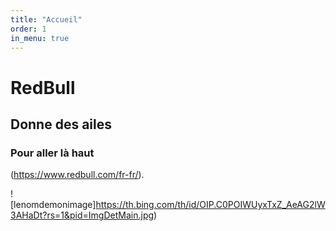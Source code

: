 ```yaml
---
title: "Accueil"
order: 1
in_menu: true
---
```

# RedBull

## Donne des ailes

### Pour aller là haut 

(https://www.redbull.com/fr-fr/).

![lenomdemonimage]https://th.bing.com/th/id/OIP.C0POIWUyxTxZ_AeAG2lW3AHaDt?rs=1&pid=ImgDetMain.jpg) 
